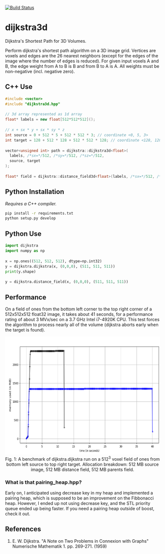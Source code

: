 [![Build Status](https://travis-ci.org/seung-lab/dijkstra3d.svg?branch=master)](https://travis-ci.org/seung-lab/dijkstra3d)

# dijkstra3d
Dijkstra's Shortest Path for 3D Volumes. 

Perform dijkstra's shortest path algorithm on a 3D image grid. Vertices are voxels and edges are the 26 nearest neighbors (except for the edges of the image where the number of edges is reduced). For given input voxels A and B, the edge weight from A to B is B and from B to A is A. All weights must be non-negative (incl. negative zero).  

## C++ Use 

```cpp
#include <vector>
#include "dijkstra3d.hpp"

// 3d array represented as 1d array
float* labels = new float[512*512*512](); 

// x + sx * y + sx * sy * z
int source = 0 + 512 * 5 + 512 * 512 * 3; // coordinate <0, 5, 3>
int target = 128 + 512 * 128 + 512 * 512 * 128; // coordinate <128, 128, 128>

vector<unsigned int> path = dijkstra::dijkstra3d<float>(
  labels, /*sx=*/512, /*sy=*/512, /*sz=*/512,
  source, target
);

float* field = dijkstra::distance_field3d<float>(labels, /*sx=*/512, /*sy=*/512, /*sz=*/512, source);
```

## Python Installation

*Requires a C++ compiler.*

```bash
pip install -r requirements.txt
python setup.py develop
```

## Python Use

```python
import dijkstra
import numpy as np

x = np.ones((512, 512, 512), dtype=np.int32)
y = dijkstra.dijkstra(x, (0,0,0), (511, 511, 511))
print(y.shape)

y = dijkstra.distance_field(x, (0,0,0), (511, 511, 511))
```

## Performance

On a field of ones from the bottom left corner to the top right corner of a 512x512x512 float32 image, it takes about 41 seconds, for a performance rating of about 3 MVx/sec on a 3.7 GHz Intel i7-4920K CPU. This test forces the algorithm to process nearly all of the volume (dijkstra aborts early when the target is found).

<p style="font-style: italics;" align="center">
<img height=384 src="https://raw.githubusercontent.com/seung-lab/dijkstra3d/master/dijkstra3d.png" alt="A memory benchmark of a 512x512x512 field of ones run.." /><br>
Fig. 1: A benchmark of dijkstra.dijkstra run on a 512<sup>3</sup> voxel field of ones from bottom left source to top right target. Allocation breakdown: 512 MB source image, 512 MB distance field, 512 MB parents field.
</p>


### What is that pairing_heap.hpp?

Early on, I anticipated using decrease key in my heap and implemented a pairing heap, which is supposed to be an improvement on the Fibbonacci heap. However, I ended up not using decrease key, and the STL priority queue ended up being faster. If you need a pairing heap outside of boost, check it out.

## References

1. E. W. Dijkstra. "A Note on Two Problems in Connexion with Graphs" Numerische Mathematik 1. pp. 269-271. (1959)  